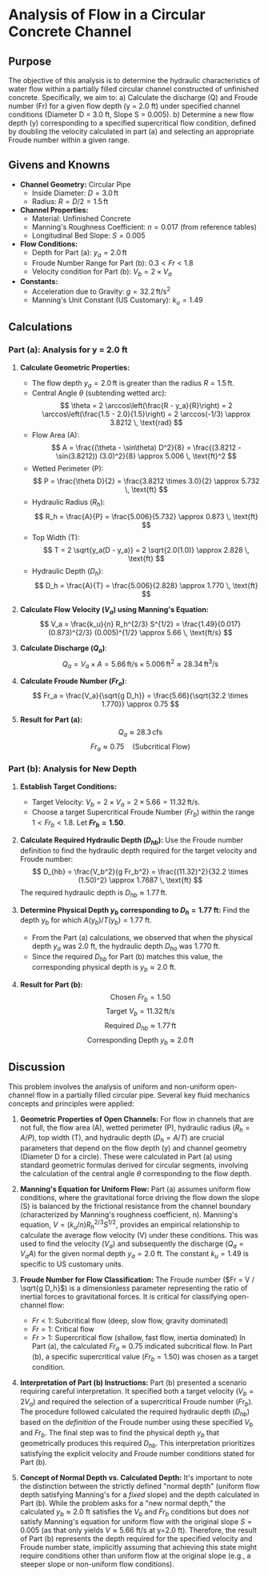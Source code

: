 # Analysis of Flow in a Circular Concrete Channel

## Purpose

The objective of this analysis is to determine the hydraulic characteristics of water flow within a partially filled circular channel constructed of unfinished concrete. Specifically, we aim to:
a) Calculate the discharge (Q) and Froude number (Fr) for a given flow depth (y = 2.0 ft) under specified channel conditions (Diameter D = 3.0 ft, Slope S = 0.005).
b) Determine a new flow depth (y) corresponding to a specified supercritical flow condition, defined by doubling the velocity calculated in part (a) and selecting an appropriate Froude number within a given range.

## Givens and Knowns

*   **Channel Geometry:** Circular Pipe
    *   Inside Diameter: $D = 3.0 \, \text{ft}$
    *   Radius: $R = D/2 = 1.5 \, \text{ft}$
*   **Channel Properties:**
    *   Material: Unfinished Concrete
    *   Manning's Roughness Coefficient: $n = 0.017$ (from reference tables)
    *   Longitudinal Bed Slope: $S = 0.005$
*   **Flow Conditions:**
    *   Depth for Part (a): $y_a = 2.0 \, \text{ft}$
    *   Froude Number Range for Part (b): $0.3 < Fr < 1.8$
    *   Velocity condition for Part (b): $V_b = 2 \times V_a$
*   **Constants:**
    *   Acceleration due to Gravity: $g = 32.2 \, \text{ft/s}^2$
    *   Manning's Unit Constant (US Customary): $k_u = 1.49$

## Calculations

### Part (a): Analysis for y = 2.0 ft

1.  **Calculate Geometric Properties:**
    *   The flow depth $y_a = 2.0 \, \text{ft}$ is greater than the radius $R = 1.5 \, \text{ft}$.
    *   Central Angle $\theta$ (subtending wetted arc):
        $$ \theta = 2 \arccos\left(\frac{R - y_a}{R}\right) = 2 \arccos\left(\frac{1.5 - 2.0}{1.5}\right) = 2 \arccos(-1/3) \approx 3.8212 \, \text{rad} $$
    *   Flow Area (A):
        $$ A = \frac{(\theta - \sin\theta) D^2}{8} = \frac{(3.8212 - \sin(3.8212)) (3.0)^2}{8} \approx 5.006 \, \text{ft}^2 $$
    *   Wetted Perimeter (P):
        $$ P = \frac{\theta D}{2} = \frac{3.8212 \times 3.0}{2} \approx 5.732 \, \text{ft} $$
    *   Hydraulic Radius ($R_h$):
        $$ R_h = \frac{A}{P} = \frac{5.006}{5.732} \approx 0.873 \, \text{ft} $$
    *   Top Width (T):
        $$ T = 2 \sqrt{y_a(D - y_a)} = 2 \sqrt{2.0(1.0)} \approx 2.828 \, \text{ft} $$
    *   Hydraulic Depth ($D_h$):
        $$ D_h = \frac{A}{T} = \frac{5.006}{2.828} \approx 1.770 \, \text{ft} $$

2.  **Calculate Flow Velocity ($V_a$) using Manning's Equation:**
    $$ V_a = \frac{k_u}{n} R_h^{2/3} S^{1/2} = \frac{1.49}{0.017} (0.873)^{2/3} (0.005)^{1/2} \approx 5.66 \, \text{ft/s} $$

3.  **Calculate Discharge ($Q_a$)**:
    $$ Q_a = V_a \times A = 5.66 \, \text{ft/s} \times 5.006 \, \text{ft}^2 \approx 28.34 \, \text{ft}^3/\text{s} $$

4.  **Calculate Froude Number ($Fr_a$)**:
    $$ Fr_a = \frac{V_a}{\sqrt{g D_h}} = \frac{5.66}{\sqrt{32.2 \times 1.770}} \approx 0.75 $$

5.  **Result for Part (a):**
    $$ Q_a \approx 28.3 \, \text{cfs} $$
    $$ Fr_a \approx 0.75 \quad (\text{Subcritical Flow}) $$

### Part (b): Analysis for New Depth

1.  **Establish Target Conditions:**
    *   Target Velocity: $V_b = 2 \times V_a = 2 \times 5.66 = 11.32 \, \text{ft/s}$.
    *   Choose a target Supercritical Froude Number ($Fr_b$) within the range $1 < Fr_b < 1.8$. Let **$Fr_b = 1.50$**.

2.  **Calculate Required Hydraulic Depth ($D_{hb}$):**
    Use the Froude number definition to find the hydraulic depth required for the target velocity and Froude number:
    $$ D_{hb} = \frac{V_b^2}{g Fr_b^2} = \frac{(11.32)^2}{32.2 \times (1.50)^2} \approx 1.7687 \, \text{ft} $$
    The required hydraulic depth is $D_{hb} \approx 1.77 \, \text{ft}$.

3.  **Determine Physical Depth $y_b$ corresponding to $D_h = 1.77$ ft:**
    Find the depth $y_b$ for which $A(y_b) / T(y_b) = 1.77$ ft.
    *   From the Part (a) calculations, we observed that when the physical depth $y_a$ was $2.0$ ft, the hydraulic depth $D_{ha}$ was $1.770$ ft.
    *   Since the required $D_{hb}$ for Part (b) matches this value, the corresponding physical depth is $y_b \approx 2.0$ ft.

4.  **Result for Part (b):**
    $$ \text{Chosen } Fr_b = 1.50 $$
    $$ \text{Target } V_b = 11.32 \, \text{ft/s} $$
    $$ \text{Required } D_{hb} \approx 1.77 \, \text{ft} $$
    $$ \text{Corresponding Depth } y_b \approx 2.0 \, \text{ft} $$

## Discussion

This problem involves the analysis of uniform and non-uniform open-channel flow in a partially filled circular pipe. Several key fluid mechanics concepts and principles were applied:

1.  **Geometric Properties of Open Channels:** For flow in channels that are not full, the flow area (A), wetted perimeter (P), hydraulic radius ($R_h = A/P$), top width (T), and hydraulic depth ($D_h = A/T$) are crucial parameters that depend on the flow depth (y) and channel geometry (Diameter D for a circle). These were calculated in Part (a) using standard geometric formulas derived for circular segments, involving the calculation of the central angle $\theta$ corresponding to the flow depth.

2.  **Manning's Equation for Uniform Flow:** Part (a) assumes uniform flow conditions, where the gravitational force driving the flow down the slope (S) is balanced by the frictional resistance from the channel boundary (characterized by Manning's roughness coefficient, n). Manning's equation, $V = (k_u/n) R_h^{2/3} S^{1/2}$, provides an empirical relationship to calculate the average flow velocity (V) under these conditions. This was used to find the velocity ($V_a$) and subsequently the discharge ($Q_a = V_a A$) for the given normal depth $y_a=2.0$ ft. The constant $k_u=1.49$ is specific to US customary units.

3.  **Froude Number for Flow Classification:** The Froude number ($Fr = V / \sqrt{g D_h}$) is a dimensionless parameter representing the ratio of inertial forces to gravitational forces. It is critical for classifying open-channel flow:
    *   $Fr < 1$: Subcritical flow (deep, slow flow, gravity dominated)
    *   $Fr = 1$: Critical flow
    *   $Fr > 1$: Supercritical flow (shallow, fast flow, inertia dominated)
    In Part (a), the calculated $Fr_a \approx 0.75$ indicated subcritical flow. In Part (b), a specific supercritical value ($Fr_b = 1.50$) was chosen as a target condition.

4.  **Interpretation of Part (b) Instructions:** Part (b) presented a scenario requiring careful interpretation. It specified both a target velocity ($V_b = 2V_a$) and required the selection of a supercritical Froude number ($Fr_b$). The procedure followed calculated the required hydraulic depth ($D_{hb}$) based on the *definition* of the Froude number using these specified $V_b$ and $Fr_b$. The final step was to find the physical depth $y_b$ that geometrically produces this required $D_{hb}$. This interpretation prioritizes satisfying the explicit velocity and Froude number conditions stated for Part (b).

5.  **Concept of Normal Depth vs. Calculated Depth:** It's important to note the distinction between the strictly defined "normal depth" (uniform flow depth satisfying Manning's for a *fixed* slope) and the depth calculated in Part (b). While the problem asks for a "new normal depth," the calculated $y_b \approx 2.0$ ft satisfies the $V_b$ and $Fr_b$ conditions but does *not* satisfy Manning's equation for uniform flow with the original slope $S=0.005$ (as that only yields $V \approx 5.66$ ft/s at y=2.0 ft). Therefore, the result of Part (b) represents the depth required for the specified velocity and Froude number state, implicitly assuming that achieving this state might require conditions other than uniform flow at the original slope (e.g., a steeper slope or non-uniform flow conditions).